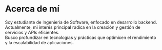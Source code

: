 # Acerca de mí

Soy estudiante de Ingeniería de Software, enfocado en desarrollo backend.  
Actualmente, mi interés principal radica en la creación y gestión de servicios y APIs eficientes.  
Busco profundizar en tecnologías y prácticas que optimicen el rendimiento y la escalabilidad de aplicaciones.
